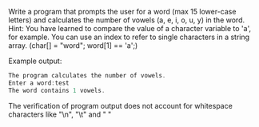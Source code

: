 Write a program that prompts the user for a word (max 15 lower-case letters) and calculates the number of vowels (a, e, i, o, u, y) in the word. Hint:
You have learned to compare the value of a character variable to 'a', for example. You can use an index to refer to single characters in a string array. (char[] = "word"; word[1] == 'a';)

Example output:
```c
The program calculates the number of vowels.
Enter a word:test
The word contains 1 vowels.
```

The verification of program output does not account for whitespace characters like "\n", "\t" and " "